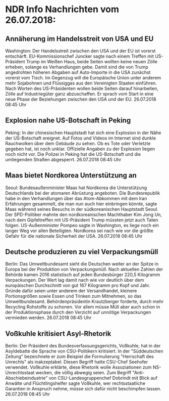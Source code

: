 # NDR Info Nachrichten vom 26.07.2018:


## Annäherung im Handelsstreit von USA und EU
Washington: Der Handelsstreit zwischen den USA und der EU ist vorerst entschärft. EU-Kommissionschef Juncker sagte nach einem Treffen mit US-Präsident Trump im Weißen Haus, beide Seiten wollten keine neuen Zölle erheben, solange es Verhandlungen gebe. Damit sind die von Trump angedrohten höheren Abgaben auf Auto-Importe in die USA zunächst vorerst vom Tisch. Im Gegenzug will die Europäische Union unter anderem mehr Sojabohnen und Flüssiggas aus den Vereinigten Staaten einführen. Nach Worten des US-Präsidenten wollen beide Seiten darauf hinarbeiten, Zölle auf Industriegüter ganz abzuschaffen. Er sprach vom Start in eine neue Phase der Beziehungen zwischen den USA und der EU. 26.07.2018 08:45 Uhr 

## Explosion nahe US-Botschaft in Peking
Peking: In der chinesischen Hauptstadt hat sich eine Explosion in der Nähe der US-Botschaft ereignet. Auf Fotos und Videos im Internet sind dunkle Rauchwolken über dem Gebäude zu sehen. Ob es Tote oder Verletzte gegeben hat, ist noch unklar. Offizielle Angaben zu der Explosion liegen noch nicht vor. Die Polizei in Peking hat die US-Botschaft und die umliegenden Straßen abgesperrt. 26.07.2018 08:45 Uhr 

## Maas bietet Nordkorea Unterstützung an
Seoul: Bundesaußenminister Maas hat Nordkorea die Unterstützung Deutschlands bei der atomaren Abrüstung angeboten. Die Bundesrepublik habe in den Verhandlungen über das Atom-Abkommen mit dem Iran Erfahrungen gesammelt, die man nun auch hier einbringen könnte, sagte Maas während seines Besuchs in der südkoreanischen Hauptstadt Seoul. Der SPD-Politiker mahnte den nordkoreanischen Machthaber Kim Jong Un, nach dem Gipfeltreffen mit US-Präsident Trump müssten jetzt auch Taten folgen. US-Außenminister Pompeo sagte in Washington, es liege noch ein langer Weg vor allen Beteiligten. Nordkorea sei nach wie vor die größte Gefahr für die nationale Sicherheit der USA. 26.07.2018 08:45 Uhr 

## Deutsche produzieren zu viel Verpackungsmüll
Berlin: Das Umweltbundesamt sieht die Deutschen weiter an der Spitze in Europa bei der Produktion von Verpackungsmüll. Nach aktuellen Zahlen der Behörde kamen 2016 statistisch auf jeden Bundesbürger 220,5 Kilogramm Verpackungen. Der Wert lag damit nach wie vor deutlich über dem europäischen Durchschnitt von gut 167 Kilogramm pro Kopf und Jahr. Gründe dafür seien unter anderem der Versandhandel, kleinere Portionsgrößen sowie Essen und Trinken zum Mitnehmen, so das Umweltbundesamt. Behördenpräsidentin Krautzberger forderte, durch mehr Recycling Rohstoffe zu schonen. Vor allem müsse Müll aber auch schon in der Produktionsphase durch den Verzicht auf unnötige Verpackungen vermieden werden. 26.07.2018 08:45 Uhr 

## Voßkuhle kritisiert Asyl-Rhetorik
Berlin: Der Präsident des Bundesverfassungsgerichts, Voßkuhle, hat in der Asyldebatte die Sprache von CSU-Politikern kritisiert. In der "Süddeutschen Zeitung" bezeichnete er zum Beispiel die Formulierung "Herrschaft des Unrechts" als inakzeptabel. Diesen Begriff hatte CSU-Chef Seehofer verwendet. Voßkuhle erklärte, diese Rhetorik wolle Assoziationen zum NS-Unrechtsstaat wecken, die völlig abwegig seien. Zum Begriff "Anti-Abschiebeindustrie" von CSU-Landesgruppenchef Dobrindt mit Blick auf Anwälte und Flüchtlingshelfer sagte Voßkuhle, wer rechtsstaatliche Garantien in Anspruch nehme, müsse sich dafür nicht beschimpfen lassen. 26.07.2018 08:45 Uhr 
